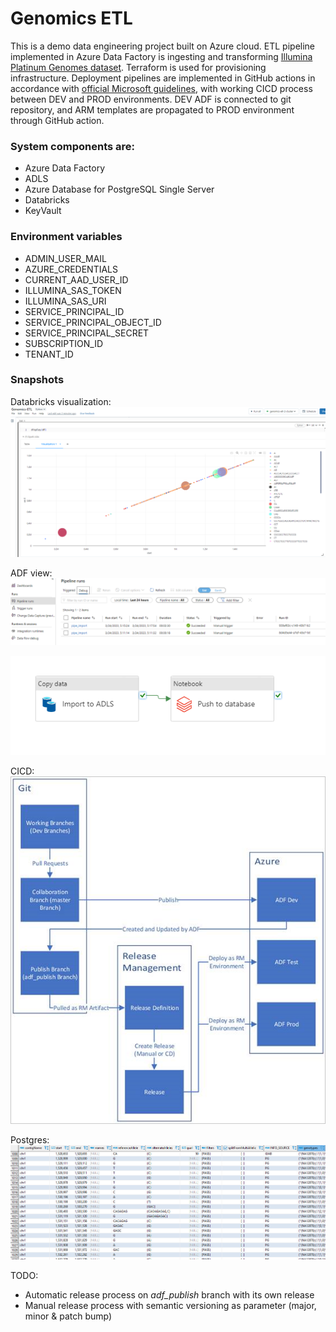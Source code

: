 # Genomics ETL

This is a demo data engineering project built on Azure cloud. ETL pipeline implemented in Azure Data Factory is
ingesting and transforming  [Illumina Platinum Genomes dataset](https://learn.microsoft.com/en-us/azure/open-datasets/dataset-illumina-platinum-genomes?tabs=azure-storage).
Terraform is used for provisioning infrastructure.
Deployment pipelines are implemented in GitHub actions in accordance with
[official Microsoft guidelines](https://learn.microsoft.com/en-us/azure/data-factory/continuous-integration-delivery), 
with working CICD process between DEV and PROD environments. DEV ADF is connected to git repository, and ARM templates
are propagated to PROD environment through GitHub action.

### System components are:

- Azure Data Factory
- ADLS
- Azure Database for PostgreSQL Single Server
- Databricks
- KeyVault

### Environment variables

- ADMIN_USER_MAIL
- AZURE_CREDENTIALS
- CURRENT_AAD_USER_ID
- ILLUMINA_SAS_TOKEN
- ILLUMINA_SAS_URI
- SERVICE_PRINCIPAL_ID
- SERVICE_PRINCIPAL_OBJECT_ID
- SERVICE_PRINCIPAL_SECRET
- SUBSCRIPTION_ID
- TENANT_ID


### Snapshots

Databricks visualization:
![Bubble chart](docs/bubble-chart-hg19.PNG)

ADF view:
![Azure Data Factory executions](docs/pipeline-executions.PNG)

![Azure Data Factory pipelines](docs/pipeline.PNG)

CICD:  
![ADF CICD](docs/adf-cicd.png)

Postgres:
![Data in postgres](docs/data-in-postgres.PNG)




TODO:
* Automatic release process on *adf_publish* branch with its own release
* Manual release process with semantic versioning as parameter (major, minor & patch bump)
